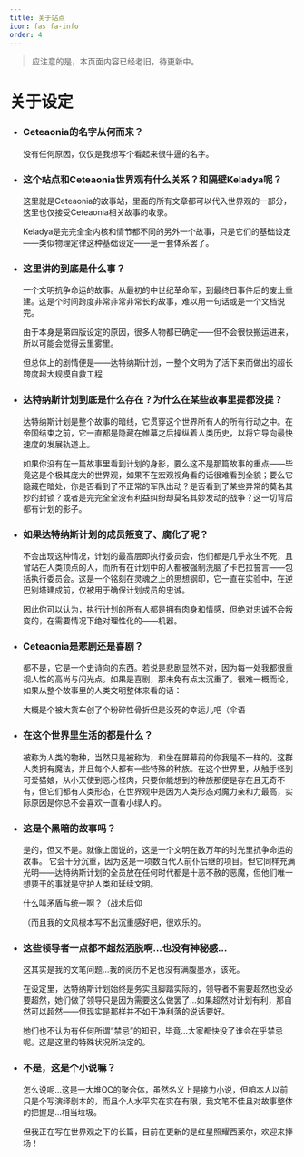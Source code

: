 ```yaml
---
title: 关于站点
icon: fas fa-info
order: 4
---
```

> 应注意的是，本页面内容已经老旧，待更新中。

# 关于设定
   
 - ### Ceteaonia的名字从何而来？
   没有任何原因，仅仅是我想写个看起来很牛逼的名字。

 - ### 这个站点和Ceteaonia世界观有什么关系？和隔壁Keladya呢？
   这里就是Ceteaonia的故事站，里面的所有文章都可以代入世界观的一部分，这里也仅接受Ceteaonia相关故事的收录。

   Keladya是完完全全内核和情节都不同的另外一个故事，只是它们的基础设定——类似物理定律这种基础设定——是一套体系罢了。

 - ### 这里讲的到底是什么事？
   一个文明抗争命运的故事。从最初的中世纪革命军，到最终日事件后的废土重建。这是个时间跨度非常非常非常长的故事，难以用一句话或是一个文档说完。

   由于本身是第四版设定的原因，很多人物都已确定——但不会很快搬运进来，所以可能会觉得云里雾里。

   但总体上的剧情便是——达特纳斯计划，一整个文明为了活下来而做出的超长跨度超大规模自救工程

  - ### 达特纳斯计划到底是什么存在？为什么在某些故事里提都没提？
    达特纳斯计划是整个故事的暗线，它贯穿这个世界所有人的所有行动之中。在帝国结束之前，它一直都是隐藏在帷幕之后操纵着人类历史，以将它导向最快速度的发展轨道上。
   
    如果你没有在一篇故事里看到计划的身影，要么这不是那篇故事的重点——毕竟这是个极其庞大的世界观，如果不在宏观视角看的话很难看到全貌；要么它隐藏在暗处，你是否看到了不正常的军队出动？是否看到了某些异常的莫名其妙的封锁？或者是完完全全没有利益纠纷却莫名其妙发动的战争？这一切背后都有计划的影子。

  - ### 如果达特纳斯计划的成员叛变了、腐化了呢？
    不会出现这种情况，计划的最高层即执行委员会，他们都是几乎永生不死，且曾站在人类顶点的人，而所有在计划中的人都被强制洗脑了卡巴拉誓言——包括执行委员会。这是一个铭刻在灵魂之上的思想钢印，它一直在实验中，在逆巴别塔建成前，仅被用于确保计划成员的忠诚。

    因此你可以认为，执行计划的所有人都是拥有肉身和情感，但绝对忠诚不会叛变的，在需要情况下绝对理性化的——机器。

  - ### Ceteaonia是悲剧还是喜剧？
    都不是，它是一个史诗向的东西。若说是悲剧显然不对，因为每一处我都很重视人性的高尚与闪光点。如果是喜剧，那未免有点太沉重了。很难一概而论，如果从整个故事里的人类文明整体来看的话：

    大概是个被大货车创了个粉碎性骨折但是没死的幸运儿吧（伞语

  - ### 在这个世界里生活的都是什么？
    被称为人类的物种，当然只是被称为，和坐在屏幕前的你我是不一样的。这群人类拥有魔法，并且每个人都有一些特殊的种族。在这个世界里，从触手怪到可爱猫娘，从小天使到恶心怪肉，只要你能想到的种族那便是存在且无奇不有，但它们都有人类形态，在世界观中是因为人类形态对魔力亲和力最高，实际原因是你总不会喜欢一直看小绿人的。

  - ### 这是个黑暗的故事吗？
    是的，但又不是。就像上面说的，这是一个文明在数万年的时光里抗争命运的故事。
    它会十分沉重，因为这是一项数百代人前仆后继的项目。但它同样充满光明——达特纳斯计划的全员放在任何时代都是十恶不赦的恶魔，但他们唯一想要干的事就是守护人类和延续文明。

    什么叫矛盾与统一啊？（战术后仰

    （而且我的文风根本写不出沉重感好吧，很欢乐的。

  - ### 这些领导者一点都不超然洒脱啊…也没有神秘感…
    这其实是我的文笔问题…我的阅历不足也没有满腹墨水，该死。

    在设定里，达特纳斯计划始终是务实且脚踏实际的，领导者不需要超然也没必要超然，她们做了领导只是因为需要这么做罢了…如果超然对计划有利，那自然可以超然——但现实是那样并不如干净利落的说话要好。

    她们也不认为有任何所谓“禁忌”的知识，毕竟…大家都快没了谁会在乎禁忌呢。这是这里的特殊状况所决定的。

  - ### 不是，这是个小说嘛？
    怎么说呢…这是一大堆OC的聚合体，虽然名义上是接力小说，但咱本人以前只是个写演绎剧本的，而且个人水平实在实在有限，我文笔不佳且对故事整体的把握是…相当垃圾。

    但我正在写在世界观之下的长篇，目前在更新的是红星照耀西莱尔，欢迎来捧场！
 
